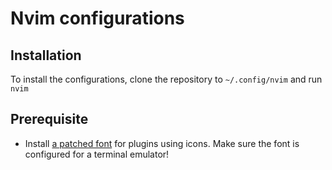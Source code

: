 # Nvim configurations

## Installation

To install the configurations, clone the repository to `~/.config/nvim` and run `nvim`

## Prerequisite

* Install [a patched font](https://github.com/ryanoasis/nerd-fonts#font-installation) for plugins using icons. Make sure the font is configured for a terminal emulator!

